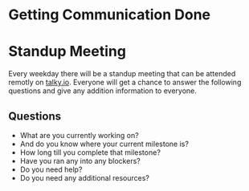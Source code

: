 # Getting Communication Done

# Standup Meeting
Every weekday there will be a standup meeting that can be attended remotly on [talky.io](beta.talky.io/wildland). Everyone will get a chance to answer the following questions and give any addition information to everyone.
## Questions
- What are you currently working on? 
- And do you know where your current milestone is? 
- How long till you complete that milestone?
- Have you ran any into any blockers? 
- Do you need help?
- Do you need any additional resources?
